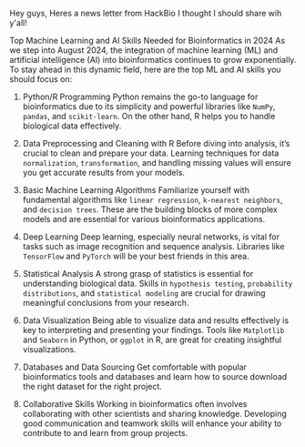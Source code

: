 Hey guys, Heres a news letter from HackBio I thought I should share wih y'all!


Top Machine Learning and AI Skills Needed for Bioinformatics in 2024
As we step into August 2024, the integration of machine learning (ML) and artificial intelligence (AI) into bioinformatics continues to grow exponentially. To stay ahead in this dynamic field, here are the top ML and AI skills you should focus on:

1. Python/R Programming Python remains the go-to language for bioinformatics due to its simplicity and powerful libraries like `NumPy`, `pandas`, and `scikit-learn`. On the other hand, R helps you to handle biological data effectively.

2. Data Preprocessing and Cleaning with R Before diving into analysis, it’s crucial to clean and prepare your data. Learning techniques for data `normalization`, `transformation`, and handling missing values will ensure you get accurate results from your models.

3. Basic Machine Learning Algorithms Familiarize yourself with fundamental algorithms like `linear regression`, `k-nearest neighbors`, and `decision trees`. These are the building blocks of more complex models and are essential for various bioinformatics applications.

4. Deep Learning Deep learning, especially neural networks, is vital for tasks such as image recognition and sequence analysis. Libraries like `TensorFlow` and `PyTorch` will be your best friends in this area.

5. Statistical Analysis A strong grasp of statistics is essential for understanding biological data. Skills in `hypothesis testing`, `probability distributions`, and `statistical modeling` are crucial for drawing meaningful conclusions from your research.

6. Data Visualization Being able to visualize data and results effectively is key to interpreting and presenting your findings. Tools like `Matplotlib` and `Seaborn` in Python, or `ggplot` in R, are great for creating insightful visualizations.

7. Databases and Data Sourcing Get comfortable with popular bioinformatics tools and databases and learn how to source download the right dataset for the right project.

8. Collaborative Skills Working in bioinformatics often involves collaborating with other scientists and sharing knowledge. Developing good communication and teamwork skills will enhance your ability to contribute to and learn from group projects.

